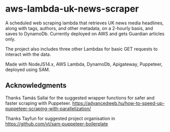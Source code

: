 # aws-lambda-uk-news-scraper

A scheduled web scraping lambda that retrieves UK news media headlines, along with tags, authors, and other metadata, on a 2-hourly basis, and saves to DynamoDb. Currently deployed on AWS and gets Guardian articles only.

The project also includes three other Lambdas for basic GET requests to interact with the data.

Made with NodeJS14.x, AWS Lambda, DynamoDb, Apigateway, Puppeteer, deployed using SAM.

## Acknowledgments

Thanks Tamás Sallai for the suggested wrapper functions for safer and faster scraping with Puppeteer.
https://advancedweb.hu/how-to-speed-up-puppeteer-scraping-with-parallelization/

Thanks Tayfun for suggested project organisation in https://github.com/yt/sam-puppeteer-boilerplate








